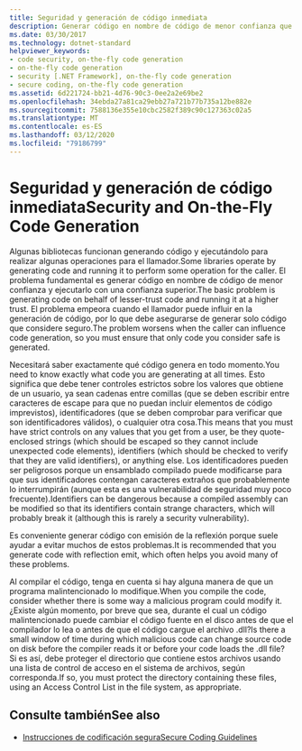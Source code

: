 ```yaml
---
title: Seguridad y generación de código inmediata
description: Generar código en nombre de código de menor confianza que se ejecuta en una confianza más alta es un problema de seguridad, especialmente cuando un autor de la llamada puede influir en la generación de código.
ms.date: 03/30/2017
ms.technology: dotnet-standard
helpviewer_keywords:
- code security, on-the-fly code generation
- on-the-fly code generation
- security [.NET Framework], on-the-fly code generation
- secure coding, on-the-fly code generation
ms.assetid: 6d221724-bb21-4d76-90c3-0ee2a2e69be2
ms.openlocfilehash: 34ebda27a81ca29ebb27a721b77b735a12be882e
ms.sourcegitcommit: 7588136e355e10cbc2582f389c90c127363c02a5
ms.translationtype: MT
ms.contentlocale: es-ES
ms.lasthandoff: 03/12/2020
ms.locfileid: "79186799"
---
```

# <a name="security-and-on-the-fly-code-generation"></a><span data-ttu-id="f9c8a-103">Seguridad y generación de código inmediata</span><span class="sxs-lookup"><span data-stu-id="f9c8a-103">Security and On-the-Fly Code Generation</span></span>
<span data-ttu-id="f9c8a-104">Algunas bibliotecas funcionan generando código y ejecutándolo para realizar algunas operaciones para el llamador.</span><span class="sxs-lookup"><span data-stu-id="f9c8a-104">Some libraries operate by generating code and running it to perform some operation for the caller.</span></span> <span data-ttu-id="f9c8a-105">El problema fundamental es generar código en nombre de código de menor confianza y ejecutarlo con una confianza superior.</span><span class="sxs-lookup"><span data-stu-id="f9c8a-105">The basic problem is generating code on behalf of lesser-trust code and running it at a higher trust.</span></span> <span data-ttu-id="f9c8a-106">El problema empeora cuando el llamador puede influir en la generación de código, por lo que debe asegurarse de generar solo código que considere seguro.</span><span class="sxs-lookup"><span data-stu-id="f9c8a-106">The problem worsens when the caller can influence code generation, so you must ensure that only code you consider safe is generated.</span></span>  
  
 <span data-ttu-id="f9c8a-107">Necesitará saber exactamente qué código genera en todo momento.</span><span class="sxs-lookup"><span data-stu-id="f9c8a-107">You need to know exactly what code you are generating at all times.</span></span> <span data-ttu-id="f9c8a-108">Esto significa que debe tener controles estrictos sobre los valores que obtiene de un usuario, ya sean cadenas entre comillas (que se deben escribir entre caracteres de escape para que no puedan incluir elementos de código imprevistos), identificadores (que se deben comprobar para verificar que son identificadores válidos), o cualquier otra cosa.</span><span class="sxs-lookup"><span data-stu-id="f9c8a-108">This means that you must have strict controls on any values that you get from a user, be they quote-enclosed strings (which should be escaped so they cannot include unexpected code elements), identifiers (which should be checked to verify that they are valid identifiers), or anything else.</span></span> <span data-ttu-id="f9c8a-109">Los identificadores pueden ser peligrosos porque un ensamblado compilado puede modificarse para que sus identificadores contengan caracteres extraños que probablemente lo interrumpirán (aunque esta es una vulnerabilidad de seguridad muy poco frecuente).</span><span class="sxs-lookup"><span data-stu-id="f9c8a-109">Identifiers can be dangerous because a compiled assembly can be modified so that its identifiers contain strange characters, which will probably break it (although this is rarely a security vulnerability).</span></span>  
  
 <span data-ttu-id="f9c8a-110">Es conveniente generar código con emisión de la reflexión porque suele ayudar a evitar muchos de estos problemas.</span><span class="sxs-lookup"><span data-stu-id="f9c8a-110">It is recommended that you generate code with reflection emit, which often helps you avoid many of these problems.</span></span>  
  
 <span data-ttu-id="f9c8a-111">Al compilar el código, tenga en cuenta si hay alguna manera de que un programa malintencionado lo modifique.</span><span class="sxs-lookup"><span data-stu-id="f9c8a-111">When you compile the code, consider whether there is some way a malicious program could modify it.</span></span> <span data-ttu-id="f9c8a-112">¿Existe algún momento, por breve que sea, durante el cual un código malintencionado puede cambiar el código fuente en el disco antes de que el compilador lo lea o antes de que el código cargue el archivo .dll?</span><span class="sxs-lookup"><span data-stu-id="f9c8a-112">Is there a small window of time during which malicious code can change source code on disk before the compiler reads it or before your code loads the .dll file?</span></span> <span data-ttu-id="f9c8a-113">Si es así, debe proteger el directorio que contiene estos archivos usando una lista de control de acceso en el sistema de archivos, según corresponda.</span><span class="sxs-lookup"><span data-stu-id="f9c8a-113">If so, you must protect the directory containing these files, using an Access Control List in the file system, as appropriate.</span></span>  
  
## <a name="see-also"></a><span data-ttu-id="f9c8a-114">Consulte también</span><span class="sxs-lookup"><span data-stu-id="f9c8a-114">See also</span></span>

- [<span data-ttu-id="f9c8a-115">Instrucciones de codificación segura</span><span class="sxs-lookup"><span data-stu-id="f9c8a-115">Secure Coding Guidelines</span></span>](../../../docs/standard/security/secure-coding-guidelines.md)
